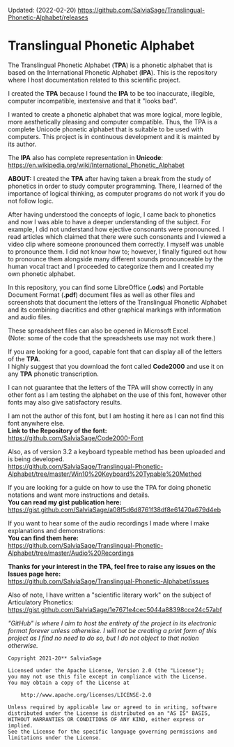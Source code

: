 Updated: (2022-02-20)
https://github.com/SalviaSage/Translingual-Phonetic-Alphabet/releases

# Translingual Phonetic Alphabet

The Translingual Phonetic Alphabet (**TPA**) is a phonetic alphabet that is based on the International Phonetic Alphabet (**IPA**).
This is the repository where I host documentation related to this scientific project.

I created the **TPA** because I found the **IPA** to be too inaccurate, illegible, computer incompatible, inextensive and that it "looks bad".

I wanted to create a phonetic alphabet that was more logical, more legible, more aesthetically pleasing and computer compatible.
Thus, the TPA is a complete Unicode phonetic alphabet that is suitable to be used with computers.
This project is in continuous development and it is mainted by its author.

The **IPA** also has complete representation in **Unicode**:
https://en.wikipedia.org/wiki/International_Phonetic_Alphabet

**ABOUT:**
I created the **TPA** after having taken a break from the study of phonetics in order to study computer programming.
There, I learned of the importance of logical thinking, as computer programs do not work if you do not follow logic.

After having understood the concepts of logic, I came back to phonetics and now I was able to have a deeper understanding
of the subject. For example, I did not understand how ejective consonants were pronounced. I read articles
which claimed that there were such consonants and I viewed a video clip where someone pronounced them correctly.
I myself was unable to pronounce them. I did not know how to; however, I finally figured out how to pronounce them alongside many different
sounds pronounceable by the human vocal tract and I proceeded to categorize them and I created my own phonetic alphabet.

In this repository, you can find some LibreOffice (**.ods**) and Portable Document Format (**.pdf**) document files as well as other files
and screenshots that document the letters of the Translingual Phonetic Alphabet and its combining diacritics and other graphical markings
with information and audio files.

These spreadsheet files can also be opened in Microsoft Excel.\
(Note: some of the code that the spreadsheets use may not work there.)

If you are looking for a good, capable font that can display all of the letters of the **TPA**.\
I highly suggest that you download the font called **Code2000** and use it on any **TPA** phonetic transcription.

I can not guarantee that the letters of the TPA will show correctly in any other font as I am testing the alphabet on the use
of this font, however other fonts may also give satisfactory results.

I am not the author of this font, but I am hosting it here as I can not find this font anywhere else.\
**Link to the Repository of the font:**\
https://github.com/SalviaSage/Code2000-Font

Also, as of version 3.2 a keyboard typeable method has been uploaded and is being developed.\
https://github.com/SalviaSage/Translingual-Phonetic-Alphabet/tree/master/Win10%20Keyboard%20Typable%20Method

If you are looking for a guide on how to use the TPA for doing phonetic notations and want more instructions and details.\
**You can read my gist publication here:**\
https://gist.github.com/SalviaSage/a08f5d6d8761f38df8e61470a679d4eb

If you want to hear some of the audio recordings I made where I make explanations and demonstrations:\
**You can find them here:**\
https://github.com/SalviaSage/Translingual-Phonetic-Alphabet/tree/master/Audio%20Recordings

**Thanks for your interest in the TPA, feel free to raise any issues on the Issues page here:**\
https://github.com/SalviaSage/Translingual-Phonetic-Alphabet/issues


Also of note, I have written a "scientific literary work" on the subject of Articulatory Phonetics:\
https://gist.github.com/SalviaSage/1e7671e4cec5044a88398cce24c57abf

*"GitHub" is where I aim to host the entirety of the project in its electronic format forever unless otherwise.
I will not be creating a print form of this project as I find no need to do so, but I do not object to that notion otherwise.*

~~~
Copyright 2021-20** SalviaSage

Licensed under the Apache License, Version 2.0 (the "License");
you may not use this file except in compliance with the License.
You may obtain a copy of the License at

    http://www.apache.org/licenses/LICENSE-2.0

Unless required by applicable law or agreed to in writing, software
distributed under the License is distributed on an "AS IS" BASIS,
WITHOUT WARRANTIES OR CONDITIONS OF ANY KIND, either express or implied.
See the License for the specific language governing permissions and
limitations under the License.
~~~
